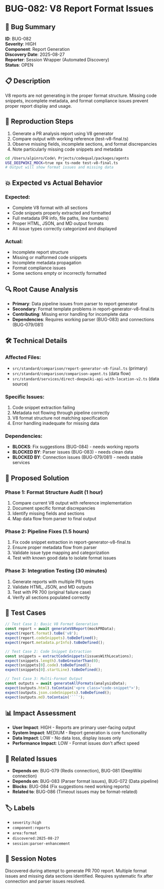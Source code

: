 # BUG-082: V8 Report Format Issues

## 🐛 Bug Summary
**ID**: BUG-082  
**Severity**: HIGH  
**Component**: Report Generation  
**Discovery Date**: 2025-08-27  
**Reporter**: Session Wrapper (Automated Discovery)  
**Status**: OPEN  

## 📋 Description
V8 reports are not generating in the proper format structure. Missing code snippets, incomplete metadata, and format compliance issues prevent proper report display and usage.

## 🔄 Reproduction Steps
1. Generate a PR analysis report using V8 generator
2. Compare output with working reference (test-v8-final.ts)
3. Observe missing fields, incomplete sections, and format discrepancies
4. Note particularly missing code snippets and metadata

```bash
cd /Users/alpinro/Code\ Prjects/codequal/packages/agents
USE_DEEPWIKI_MOCK=true npx ts-node test-v8-final.ts
# Output will show format issues and missing data
```

## 💥 Expected vs Actual Behavior

### Expected:
- Complete V8 format with all sections
- Code snippets properly extracted and formatted
- Full metadata (PR info, file paths, line numbers)
- Proper HTML, JSON, and MD output formats
- All issue types correctly categorized and displayed

### Actual:
- Incomplete report structure
- Missing or malformed code snippets
- Incomplete metadata propagation
- Format compliance issues
- Some sections empty or incorrectly formatted

## 🔍 Root Cause Analysis
- **Primary**: Data pipeline issues from parser to report generator
- **Secondary**: Format template problems in report-generator-v8-final.ts  
- **Contributing**: Missing error handling for incomplete data
- **Dependencies**: Requires working parser (BUG-083) and connections (BUG-079/081)

## 🛠️ Technical Details

### Affected Files:
- `src/standard/comparison/report-generator-v8-final.ts` (primary)
- `src/standard/comparison/comparison-agent.ts` (data flow)
- `src/standard/services/direct-deepwiki-api-with-location-v2.ts` (data source)

### Specific Issues:
1. Code snippet extraction failing
2. Metadata not flowing through pipeline correctly  
3. V8 format structure not matching specification
4. Error handling inadequate for missing data

### Dependencies:
- **BLOCKS**: Fix suggestions (BUG-084) - needs working reports
- **BLOCKED BY**: Parser issues (BUG-083) - needs clean data
- **BLOCKED BY**: Connection issues (BUG-079/081) - needs stable services

## 🎯 Proposed Solution

### Phase 1: Format Structure Audit (1 hour)
1. Compare current V8 output with reference implementation
2. Document specific format discrepancies
3. Identify missing fields and sections
4. Map data flow from parser to final output

### Phase 2: Pipeline Fixes (1.5 hours)
1. Fix code snippet extraction in report-generator-v8-final.ts
2. Ensure proper metadata flow from parser
3. Validate issue type mapping and categorization
4. Test with known good data to isolate format issues

### Phase 3: Integration Testing (30 minutes)
1. Generate reports with multiple PR types
2. Validate HTML, JSON, and MD outputs
3. Test with PR 700 (original failure case)
4. Verify all sections populated correctly

## 🧪 Test Cases
```typescript
// Test Case 1: Basic V8 Format Generation
const report = await generateV8Report(mockPRData);
expect(report.format).toBe('v8');
expect(report.codeSnippets).toBeDefined();
expect(report.metadata.prInfo).toBeDefined();

// Test Case 2: Code Snippet Extraction
const snippets = extractCodeSnippets(issuesWithLocations);
expect(snippets.length).toBeGreaterThan(0);
expect(snippets[0].code).toBeDefined();
expect(snippets[0].startLine).toBeDefined();

// Test Case 3: Multi-Format Output
const outputs = await generateAllFormats(analysisData);
expect(outputs.html).toContain('<pre class="code-snippet">');
expect(outputs.json.codeSnippets).toBeDefined();
expect(outputs.md).toContain('```');
```

## 📊 Impact Assessment
- **User Impact**: HIGH - Reports are primary user-facing output
- **System Impact**: MEDIUM - Report generation is core functionality  
- **Data Impact**: LOW - No data loss, display issues only
- **Performance Impact**: LOW - Format issues don't affect speed

## 🔗 Related Issues
- **Depends on**: BUG-079 (Redis connection), BUG-081 (DeepWiki connection)
- **Depends on**: BUG-083 (Parser format issues), BUG-072 (Data pipeline)
- **Blocks**: BUG-084 (Fix suggestions need working reports)
- **Related to**: BUG-086 (Timeout issues may be format-related)

## 🏷️ Labels
- `severity:high`
- `component:reports`  
- `area:format`
- `discovered:2025-08-27`
- `session:parser-enhancement`

## 📝 Session Notes
Discovered during attempt to generate PR 700 report. Multiple format issues and missing data sections identified. Requires systematic fix after connection and parser issues resolved.